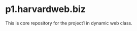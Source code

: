 p1.harvardweb.biz
=================

This is core repository for the project1 in dynamic web class.
